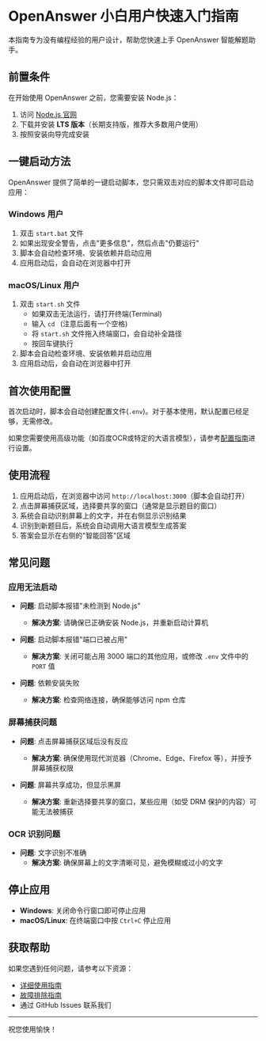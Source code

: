 # OpenAnswer 小白用户快速入门指南

本指南专为没有编程经验的用户设计，帮助您快速上手 OpenAnswer 智能解题助手。

## 前置条件

在开始使用 OpenAnswer 之前，您需要安装 Node.js：

1. 访问 [Node.js 官网](https://nodejs.org/zh-cn/)
2. 下载并安装 **LTS 版本**（长期支持版，推荐大多数用户使用）
3. 按照安装向导完成安装

## 一键启动方法

OpenAnswer 提供了简单的一键启动脚本，您只需双击对应的脚本文件即可启动应用：

### Windows 用户

1. 双击 `start.bat` 文件
2. 如果出现安全警告，点击"更多信息"，然后点击"仍要运行"
3. 脚本会自动检查环境、安装依赖并启动应用
4. 应用启动后，会自动在浏览器中打开

### macOS/Linux 用户

1. 双击 `start.sh` 文件
   - 如果双击无法运行，请打开终端(Terminal)
   - 输入 `cd ` (注意后面有一个空格)
   - 将 `start.sh` 文件拖入终端窗口，会自动补全路径
   - 按回车键执行
2. 脚本会自动检查环境、安装依赖并启动应用
3. 应用启动后，会自动在浏览器中打开

## 首次使用配置

首次启动时，脚本会自动创建配置文件(`.env`)。对于基本使用，默认配置已经足够，无需修改。

如果您需要使用高级功能（如百度OCR或特定的大语言模型），请参考[配置指南](USAGE.md#配置选项)进行设置。

## 使用流程

1. 应用启动后，在浏览器中访问 `http://localhost:3000`（脚本会自动打开）
2. 点击屏幕捕获区域，选择要共享的窗口（通常是显示题目的窗口）
3. 系统会自动识别屏幕上的文字，并在右侧显示识别结果
4. 识别到新题目后，系统会自动调用大语言模型生成答案
5. 答案会显示在右侧的"智能回答"区域

## 常见问题

### 应用无法启动

- **问题**: 启动脚本报错"未检测到 Node.js"
  - **解决方案**: 请确保已正确安装 Node.js，并重新启动计算机

- **问题**: 启动脚本报错"端口已被占用"
  - **解决方案**: 关闭可能占用 3000 端口的其他应用，或修改 `.env` 文件中的 `PORT` 值

- **问题**: 依赖安装失败
  - **解决方案**: 检查网络连接，确保能够访问 npm 仓库

### 屏幕捕获问题

- **问题**: 点击屏幕捕获区域后没有反应
  - **解决方案**: 确保使用现代浏览器（Chrome、Edge、Firefox 等），并授予屏幕捕获权限

- **问题**: 屏幕共享成功，但显示黑屏
  - **解决方案**: 重新选择要共享的窗口，某些应用（如受 DRM 保护的内容）可能无法被捕获

### OCR 识别问题

- **问题**: 文字识别不准确
  - **解决方案**: 确保屏幕上的文字清晰可见，避免模糊或过小的文字

## 停止应用

- **Windows**: 关闭命令行窗口即可停止应用
- **macOS/Linux**: 在终端窗口中按 `Ctrl+C` 停止应用

## 获取帮助

如果您遇到任何问题，请参考以下资源：

- [详细使用指南](USAGE.md)
- [故障排除指南](TROUBLESHOOTING.md)
- 通过 GitHub Issues 联系我们

---

祝您使用愉快！ 